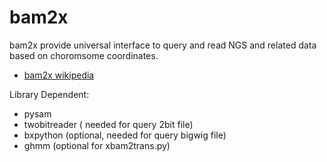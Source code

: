 bam2x
=====
bam2x provide universal interface to query and read NGS and related data based on choromsome coordinates.

- [bam2x wikipedia](http://bam2xwiki.appspot.com/)


Library Dependent:
- pysam
- twobitreader  ( needed for query 2bit file)
- bxpython (optional, needed for query bigwig file)
- ghmm (optional for xbam2trans.py)
